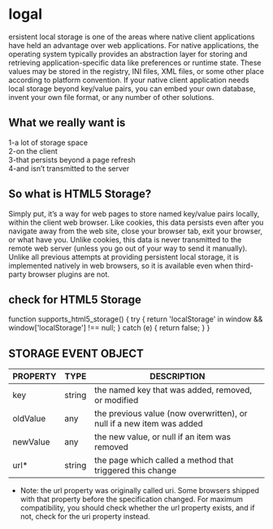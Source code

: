 # logal 
ersistent local storage is one of the areas where native client applications have held an advantage over web applications. For native applications, the operating system typically provides an abstraction layer for storing and retrieving application-specific data like preferences or runtime state. These values may be stored in the registry, INI files, XML files, or some other place according to platform convention. If your native client application needs local storage beyond key/value pairs, you can embed your own database, invent your own file format, or any number of other solutions.

## What we really want is

1-a lot of storage space<br>
2-on the client<br>
3-that persists beyond a page refresh<br>
4-and isn’t transmitted to the server<br>

## So what is HTML5 Storage? 
Simply put, it’s a way for web pages to store named key/value pairs locally, within the client web browser. Like cookies, this data persists even after you navigate away from the web site, close your browser tab, exit your browser, or what have you. Unlike cookies, this data is never transmitted to the remote web server (unless you go out of your way to send it manually). Unlike all previous attempts at providing persistent local storage, it is implemented natively in web browsers, so it is available even when third-party browser plugins are not.

## check for HTML5 Storage

function supports_html5_storage() {
  try {
    return 'localStorage' in window && window['localStorage'] !== null;
  } catch (e) {
    return false;
  }
}

## STORAGE EVENT OBJECT

 |PROPERTY   |	TYPE   |                       	DESCRIPTION                                                   |
 |-----------|---------|--------------------------------------------------------------------------------------|
 |key	     |string   |	           the named key that was added, removed, or modified                     |
 |oldValue	 | any     |       	the previous value (now overwritten), or null if a new item was added         |
 |newValue   | 	any	   |                 the new value, or null if an item was removed                        |
 |  url*	 |string   |	         the page which called a method that triggered this change                |

* Note: the url property was originally called uri. Some browsers shipped with that property before the specification changed. For maximum compatibility, you should check whether the url property exists, and if not, check for the uri property instead.


